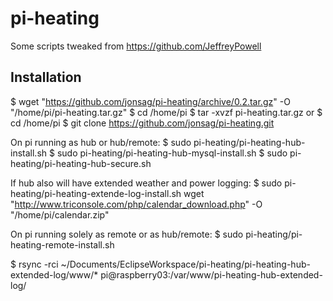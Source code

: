 # pi-heating
Some scripts tweaked from https://github.com/JeffreyPowell


Installation
-----------------------------
$ wget "https://github.com/jonsag/pi-heating/archive/0.2.tar.gz" -O "/home/pi/pi-heating.tar.gz"
$ cd /home/pi
$ tar -xvzf pi-heating.tar.gz
or
$ cd /home/pi
$ git clone https://github.com/jonsag/pi-heating.git


On pi running as hub or hub/remote:
$ sudo pi-heating/pi-heating-hub-install.sh
$ sudo pi-heating/pi-heating-hub-mysql-install.sh
$ sudo pi-heating/pi-heating-hub-secure.sh


If hub also will have extended weather and power logging:
$ sudo pi-heating/pi-heating-extende-log-install.sh
		wget "http://www.triconsole.com/php/calendar_download.php" -O "/home/pi/calendar.zip"


On pi running solely as remote or as hub/remote:
$ sudo pi-heating/pi-heating-remote-install.sh


$ rsync -rci ~/Documents/EclipseWorkspace/pi-heating/pi-heating-hub-extended-log/www/* pi@raspberry03:/var/www/pi-heating-hub-extended-log/
